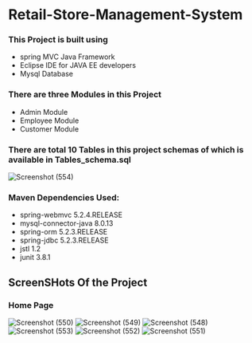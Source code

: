 # Retail-Store-Management-System
### This Project is built using 
*  spring MVC Java Framework
*  Eclipse IDE for JAVA EE developers
*  Mysql Database

### There are three Modules in this Project
* Admin Module
* Employee Module
* Customer Module
### There are total 10 Tables in this project schemas of which is available in Tables_schema.sql
![Screenshot (554)](https://user-images.githubusercontent.com/42781233/100301487-3e460500-2fbe-11eb-97c4-aef2728f892b.png)

### Maven Dependencies Used:
* spring-webmvc 5.2.4.RELEASE	
* mysql-connector-java 8.0.13
* spring-orm 5.2.3.RELEASE
* spring-jdbc 5.2.3.RELEASE
* jstl 1.2
* junit 3.8.1
## ScreenSHots Of the Project
### Home Page
![Screenshot (550)](https://user-images.githubusercontent.com/42781233/100301551-5fa6f100-2fbe-11eb-9ee8-1fec907b52fd.png)
![Screenshot (549)](https://user-images.githubusercontent.com/42781233/100301555-62094b00-2fbe-11eb-99ff-5498c247bffc.png)
![Screenshot (548)](https://user-images.githubusercontent.com/42781233/100301558-62a1e180-2fbe-11eb-947b-ecf20887432b.png)
![Screenshot (553)](https://user-images.githubusercontent.com/42781233/100301561-633a7800-2fbe-11eb-9659-1816caaf7070.png)
![Screenshot (552)](https://user-images.githubusercontent.com/42781233/100301562-63d30e80-2fbe-11eb-82b0-e5ecb574888c.png)
![Screenshot (551)](https://user-images.githubusercontent.com/42781233/100301565-646ba500-2fbe-11eb-8714-76dd1e1b3b4b.png)
